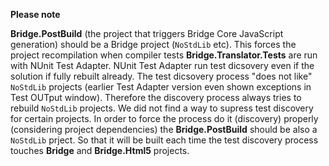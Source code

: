 ﻿**Please note**

**Bridge.PostBuild** (the project that triggers Bridge Core JavaScript generation) should be a Bridge project (`NoStdLib` etc).
This forces the project recompilation when compiler tests **Bridge.Translator.Tests** are run with NUnit Test Adapter.
NUnit Test Adapter run test dicsovery even if the solution if fully rebuilt already.
The test dicsovery process "does not like" `NoStdLib` projects (earlier Test Adapter version even shown exceptions in Test OUTput window).
Therefore the discovery process always tries to rebuild `NoStdLib` projects. We did not find a way to supress test discovery for certain projects.
In order to force the process do it (discovery) properly (considering project dependencies) the **Bridge.PostBuild** should be also a `NoStdLib` prject.
So that it will be built each time the test discovery process touches **Bridge** and **Bridge.Html5** projects.
